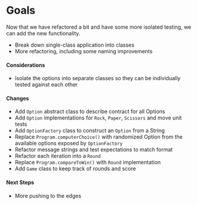 # Goals
Now that we have refactored a bit and have some more isolated testing, we can add the new functionality.
- Break down single-class application into classes
- More refactoring, including some naming improvements

#### Considerations
- Isolate the options into separate classes so they can be individually tested against each other


#### Changes
  - Add `Option` abstract class to describe contract for all Options
  - Add `Option` implementations for `Rock`, `Paper`, `Scissors` and move unit tests
  - Add `OptionFactory` class to construct an `Option` from a String
  - Replace `Program.computerChoice()` with randomized Option from the available options exposed by `OptionFactory`
  - Refactor message strings and test expectations to match format
  - Refactor each iteration into a `Round`
  - Replace `Program.compareToWin()` with `Round` implementation
  - Add `Game` class to keep track of rounds and score

#### Next Steps
  - More pushing to the edges
